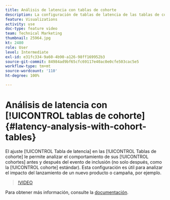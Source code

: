 ```yaml
---
title: Análisis de latencia con tablas de cohorte
description: La configuración de tablas de latencia de las tablas de cohorte permite analizar el comportamiento de las cohortes antes y después del evento de inclusión (no solo después, como ilustra la cohorte estándar). Esta configuración es útil para analizar el impacto del lanzamiento de un nuevo producto o campaña, por ejemplo.
feature: Visualizations
activity: use
doc-type: feature video
team: Technical Marketing
thumbnail: 25964.jpg
kt: 2480
role: User
level: Intermediate
exl-id: e31fc334-9a60-4b90-a126-98ff169952b3
source-git-commit: 84984ad9bf65cfc69117e40ac0e0cfe503cac5e5
workflow-type: tm+mt
source-wordcount: '110'
ht-degree: 100%

---
```


# Análisis de latencia con [!UICONTROL tablas de cohorte] {#latency-analysis-with-cohort-tables}

El ajuste [!UICONTROL Tabla de latencia] en las [!UICONTROL Tablas de cohorte] le permite analizar el comportamiento de sus [!UICONTROL cohortes] antes y después del evento de inclusión (no solo después, como la [!UICONTROL cohorte] estándar). Esta configuración es útil para analizar el impacto del lanzamiento de un nuevo producto o campaña, por ejemplo.

>[!VIDEO](https://video.tv.adobe.com/v/25964/?quality=12&learn=on)

Para obtener más información, consulte la [documentación](https://experienceleague.adobe.com/docs/analytics/analyze/analysis-workspace/visualizations/cohort-table/cohort-analysis.html?lang=es).
